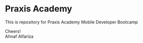 # Praxis Academy
This is repository for Praxis Academy Mobile Developer Bootcamp


Cheers!\
Ahnaf Alfariza
